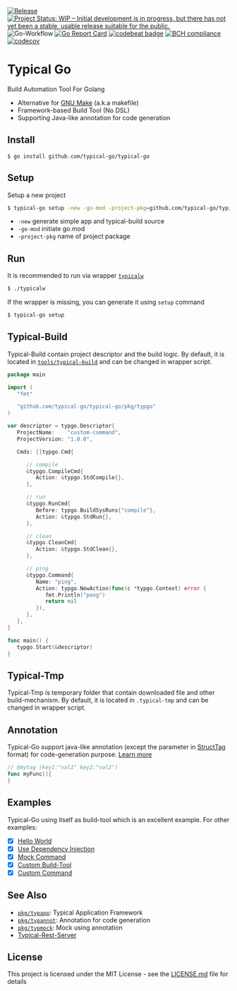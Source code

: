 [![Release](https://img.shields.io/github/release/typical-go/typical-go/all.svg)](https://github.com/typical-go/typical-go/releases/latest)
[![Project Status: WIP – Initial development is in progress, but there has not yet been a stable, usable release suitable for the public.](https://www.repostatus.org/badges/latest/wip.svg)](https://www.repostatus.org/#wip)
![Go-Workflow](https://github.com/typical-go/typical-go/workflows/Go/badge.svg)
[![Go Report Card](https://goreportcard.com/badge/github.com/typical-go/typical-go)](https://goreportcard.com/report/github.com/typical-go/typical-go)
[![codebeat badge](https://codebeat.co/badges/a8b3c7a6-c42a-480a-acb4-68ece12f36b8)](https://codebeat.co/projects/github-com-typical-go-typical-go-master)
[![BCH compliance](https://bettercodehub.com/edge/badge/typical-go/typical-go?branch=master)](https://bettercodehub.com/)
[![codecov](https://codecov.io/gh/typical-go/typical-go/branch/master/graph/badge.svg)](https://codecov.io/gh/typical-go/typical-go)

# Typical Go

Build Automation Tool For Golang
- Alternative for [GNU Make](https://www.gnu.org/software/make/manual/make.html) (a.k.a makefile)
- Framework-based Build Tool (No DSL)
- Supporting Java-like annotation for code generation

## Install

```
$ go install github.com/typical-go/typical-go
```

## Setup

Setup a new project
```bash
$ typical-go setup -new -go-mod -project-pkg=github.com/typical-go/typical-go/my-project
```
- `-new` generate simple app and typical-build source
- `-go-mod` initiate go.mod
- `-project-pkg` name of project package


## Run 

It is recommended to run via wrapper [`typicalw`](typicalw) 
```bash
$ ./typicalw
```

If the wrapper is missing, you can generate it using `setup` command
```bash
$ typical-go setup
```

## Typical-Build

Typical-Build contain project descriptor and the build logic. By default, it is located in [`tools/typical-build`](tools/typical-build/typical-build) and can be changed in wrapper script.

```go
package main

import (
   "fmt"

   "github.com/typical-go/typical-go/pkg/typgo"
)

var descriptor = typgo.Descriptor{
   ProjectName:    "custom-command",
   ProjectVersion: "1.0.0",

   Cmds: []typgo.Cmd{

      // compile
      &typgo.CompileCmd{
         Action: &typgo.StdCompile{},
      },

      // run
      &typgo.RunCmd{
         Before: typgo.BuildSysRuns{"compile"},
         Action: &typgo.StdRun{},
      },

      // clean
      &typgo.CleanCmd{
         Action: &typgo.StdClean{},
      },

      // ping
      &typgo.Command{
         Name: "ping",
         Action: typgo.NewAction(func(c *typgo.Context) error {
            fmt.Println("pong")
            return nil
         }),
      },
   },
}

func main() {
   typgo.Start(&descriptor)
}
```

## Typical-Tmp

Typical-Tmp is temporary folder that contain downloaded file and other build-mechanism. By default, it is located in `.typical-tmp` and can be changed in wrapper script.

## Annotation

Typical-Go support java-like annotation (except the parameter in [StructTag](https://www.digitalocean.com/community/tutorials/how-to-use-struct-tags-in-go) format) for code-generation purpose. [Learn more](pkg/typannot)

```go
// @mytag (key1:"val1" key2:"val2")
func myFunc(){
}
```

## Examples

Typical-Go using itself as build-tool which is an excellent example. For other examples:
- [x] [Hello World](https://github.com/typical-go/typical-go/tree/master/examples/hello-world)
- [x] [Use Dependency Injection](https://github.com/typical-go/typical-go/tree/master/examples/use-dependency-injection)
- [x] [Mock Command](https://github.com/typical-go/typical-go/tree/master/examples/mock-command)
- [x] [Custom Build-Tool](https://github.com/typical-go/typical-go/tree/master/examples/custom-build-tool)
- [x] [Custom Command](https://github.com/typical-go/typical-go/tree/master/examples/custom-command)

## See Also

- [`pkg/typapp`](pkg/typapp): Typical Application Framework
- [`pkg/typannot`](pkg/typannot): Annotation for code generation
- [`pkg/typmock`](pkg/typmock): Mock using annotation
- [Typical-Rest-Server](https://github.com/typical-go/typical-rest-server)


## License

This project is licensed under the MIT License - see the [LICENSE.md](LICENSE.md) file for details
